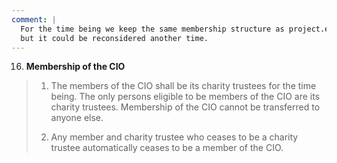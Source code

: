 ```yaml
---
comment: |
  For the time being we keep the same membership structure as project.earth;
  but it could be reconsidered another time.
---
```


16. **Membership of the CIO**

> 1. The members of the CIO shall be its charity trustees for the time being.
>    The only persons eligible to be members of the CIO are its charity
>    trustees. Membership of the CIO cannot be transferred to anyone else.
>
> 2. Any member and charity trustee who ceases to be a charity trustee
>    automatically ceases to be a member of the CIO.
